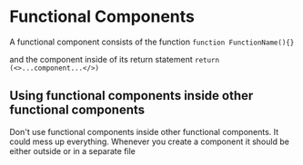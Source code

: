 # Functional Components

A functional component consists of the function
`function FunctionName(){}`

and the component inside of its return statement
`return (<>...component...</>)`

## Using functional components inside other functional components

Don't use functional components inside other functional components.
It could mess up everything.
Whenever you create a component it should be either outside or in a separate file
